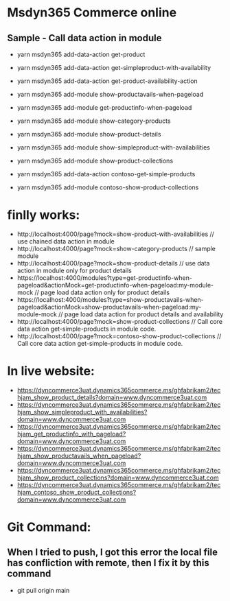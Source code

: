 # Msdyn365 Commerce online

## Sample - Call data action in module


- yarn msdyn365 add-data-action get-product
- yarn msdyn365 add-data-action get-simpleproduct-with-availability
- yarn msdyn365 add-data-action get-product-availability-action

- yarn msdyn365 add-module show-productavails-when-pageload
- yarn msdyn365 add-module get-productinfo-when-pageload
- yarn msdyn365 add-module show-category-products
- yarn msdyn365 add-module show-product-details
- yarn msdyn365 add-module show-simpleproduct-with-availabilities
- yarn msdyn365 add-module show-product-collections
- yarn msdyn365 add-data-action contoso-get-simple-products
- yarn msdyn365 add-module contoso-show-product-collections

# finlly works:
- http://localhost:4000/page?mock=show-product-with-availabilities // use chained data action in module
- http://localhost:4000/page?mock=show-category-products  // sample module 
- http://localhost:4000/page?mock=show-product-details  // use data action in module only for product details	
- https://localhost:4000/modules?type=get-productinfo-when-pageload&actionMock=get-productinfo-when-pageload:my-module-mock 
// page load data action only for product details 
- https://localhost:4000/modules?type=show-productavails-when-pageload&actionMock=show-productavails-when-pageload:my-module-mock 
// page load data action for product details and availability
- http://localhost:4000/page?mock=show-product-collections // Call core data action get-simple-products in module code.
- http://localhost:4000/page?mock=contoso-show-product-collections // Call core data action get-simple-products in module code.
# In live website:
- https://dyncommerce3uat.dynamics365commerce.ms/ghfabrikam2/techjam_show_product_details?domain=www.dyncommerce3uat.com
- https://dyncommerce3uat.dynamics365commerce.ms/ghfabrikam2/techjam_show_simpleproduct_with_availabilities?domain=www.dyncommerce3uat.com
- https://dyncommerce3uat.dynamics365commerce.ms/ghfabrikam2/techjam_get_productinfo_with_pageload?domain=www.dyncommerce3uat.com
- https://dyncommerce3uat.dynamics365commerce.ms/ghfabrikam2/techjam_show_productavails_when_pageload?domain=www.dyncommerce3uat.com
- https://dyncommerce3uat.dynamics365commerce.ms/ghfabrikam2/techjam_show_product_collections?domain=www.dyncommerce3uat.com
- https://dyncommerce3uat.dynamics365commerce.ms/ghfabrikam2/techjam_contoso_show_product_collections?domain=www.dyncommerce3uat.com
# Git Command:
## When I tried to push,  I got this error the local file has confliction with remote, then I fix it by this command

- git pull origin main
